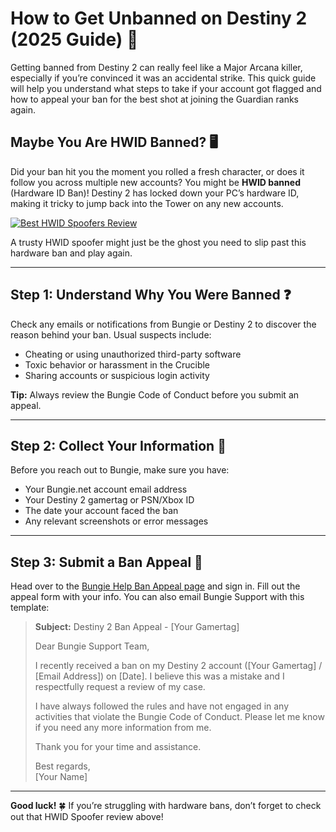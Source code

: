 <h1 id="how-to-get-unbanned-on-destiny-2-2025-guide-">How to Get Unbanned on Destiny 2 (2025 Guide) 🌟</h1>
<p>Getting banned from Destiny 2 can really feel like a Major Arcana killer, especially if you’re convinced it was an accidental strike. This quick guide will help you understand what steps to take if your account got flagged and how to appeal your ban for the best shot at joining the Guardian ranks again.</p>
<h2 id="maybe-you-are-hwid-banned-">Maybe You Are HWID Banned? 🖥️</h2>
<p>Did your ban hit you the moment you rolled a fresh character, or does it follow you across multiple new accounts? You might be <strong>HWID banned</strong> (Hardware ID Ban)! Destiny 2 has locked down your PC’s hardware ID, making it tricky to jump back into the Tower on any new accounts.</p>
<p><a href="https://hwid-spoofer.mystrikingly.com/"><img src="https://img.shields.io/badge/Best%20HWID%20Spoofers-Read%20Review-brightgreen?style=for-the-badge&amp;logo=origin" alt="Best HWID Spoofers Review"></a></p>
<p>A trusty HWID spoofer might just be the ghost you need to slip past this hardware ban and play again.</p>
<hr>
<h2 id="step-1-understand-why-you-were-banned-">Step 1: Understand Why You Were Banned ❓</h2>
<p>Check any emails or notifications from Bungie or Destiny 2 to discover the reason behind your ban. Usual suspects include:</p>
<ul>
<li>Cheating or using unauthorized third-party software  </li>
<li>Toxic behavior or harassment in the Crucible  </li>
<li>Sharing accounts or suspicious login activity  </li>
</ul>
<p><strong>Tip:</strong> Always review the Bungie Code of Conduct before you submit an appeal.</p>
<hr>
<h2 id="step-2-collect-your-information-">Step 2: Collect Your Information 📝</h2>
<p>Before you reach out to Bungie, make sure you have:</p>
<ul>
<li>Your Bungie.net account email address  </li>
<li>Your Destiny 2 gamertag or PSN/Xbox ID  </li>
<li>The date your account faced the ban  </li>
<li>Any relevant screenshots or error messages  </li>
</ul>
<hr>
<h2 id="step-3-submit-a-ban-appeal-">Step 3: Submit a Ban Appeal 📧</h2>
<p>Head over to the <a href="https://help.bungie.net/hc/en-us/articles/360046822913-Account-Bans-and-Suspensions">Bungie Help Ban Appeal page</a> and sign in. Fill out the appeal form with your info. You can also email Bungie Support with this template:</p>
<blockquote>
<p><strong>Subject:</strong> Destiny 2 Ban Appeal - [Your Gamertag]  </p>
<p>Dear Bungie Support Team,  </p>
<p>I recently received a ban on my Destiny 2 account ([Your Gamertag] / [Email Address]) on [Date]. I believe this was a mistake and I respectfully request a review of my case.  </p>
<p>I have always followed the rules and have not engaged in any activities that violate the Bungie Code of Conduct. Please let me know if you need any more information from me.  </p>
<p>Thank you for your time and assistance.  </p>
<p>Best regards,<br>[Your Name]</p>
</blockquote>
<hr>
<p><strong>Good luck!</strong> 🍀 If you’re struggling with hardware bans, don’t forget to check out that HWID Spoofer review above!</p>
